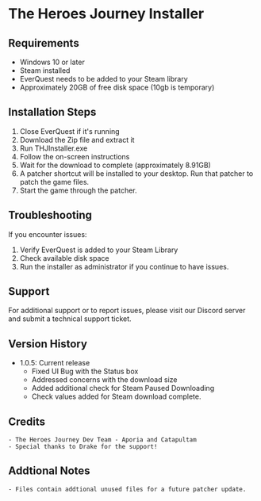 # The Heroes Journey Installer

## Requirements

- Windows 10 or later
- Steam installed
- EverQuest needs to be added to your Steam library
- Approximately 20GB of free disk space (10gb is temporary)

## Installation Steps

1. Close EverQuest if it's running
2. Download the Zip file and extract it
2. Run THJInstaller.exe
3. Follow the on-screen instructions
4. Wait for the download to complete (approximately 8.91GB)
5. A patcher shortcut will be installed to your desktop. Run that patcher to patch the game files.
6. Start the game through the patcher.

## Troubleshooting

If you encounter issues:

1. Verify EverQuest is added to your Steam Library
2. Check available disk space
3. Run the installer as administrator if you continue to have issues.

## Support

For additional support or to report issues, please visit our Discord server and submit a technical support ticket.

## Version History

- 1.0.5: Current release
    - Fixed UI Bug with the Status box
    - Addressed concerns with the download size
    - Added additional check for Steam Paused Downloading
    - Check values added for Steam download complete.

## Credits

    - The Heroes Journey Dev Team - Aporia and Catapultam
    - Special thanks to Drake for the support!

## Addtional Notes

    - Files contain addtional unused files for a future patcher update.
